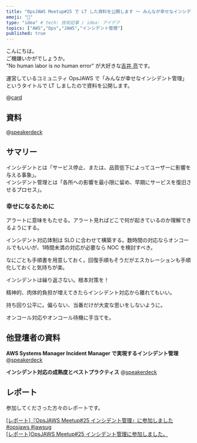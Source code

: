 ```yaml
---
title: "OpsJAWS Meetup#25 で LT した資料を公開します 〜 みんなが幸せなインシデント管理"
emoji: "📖"
type: "idea" # tech: 技術記事 / idea: アイデア
topics: ["AWS","Ops","JAWS","インシデント管理"]
published: true
---
```


こんにちは。  
ご機嫌いかがでしょうか。  
"No human labor is no human error" が大好きな[吉井 亮](https://twitter.com/YoshiiRyo1)です。  

運営しているコミュニティ OpsJAWS で「みんなが幸せなインシデント管理」というタイトルで LT しましたので資料を公開します。  

@[card](https://opsjaws.doorkeeper.jp/events/160864)  

## 資料

@[speakerdeck](f0e5af2decc64bafbd2dbd440259354b)

## サマリー

インシデントとは「サービス停止、または、品質低下によってユーザーに影響を与える事象」。  
インシデント管理とは「各所への影響を最小限に留め、早期にサービスを復旧させるプロセス」。  


### 幸せになるために

アラートに意味をもたせる。アラート見ればどこで何が起きているのか理解できるようにする。  

インシデント対応体制は SLO に合わせて構築する。数時間の対応ならオンコールでもいいが、1時間未満の対応が必要なら NOC を検討すべき。  

なにごとも手順書を用意しておく。回復手順もそうだがエスカレーションも手順化しておくと気持ちが楽。  

インシデントは繰り返さない。根本対策を！  

精神的、肉体的負担が増えてきたらインシデント対応から離れてもいい。  

持ち回り公平に。偏らない、当番だけが大変な思いをしないように。  

オンコール対応やオンコール待機に手当てを。  

## 他登壇者の資料

**AWS Systems Manager Incident Manager で実現するインシデント管理**
@[speakerdeck](50532c26378c46c084bb14970ac7b39d)


**インシデント対応の成熟度とベストプラクティス**
@[speakerdeck](9fb744ca2203464b98a76f40b150a97d)  



## レポート

参加してくださった方々のレポートです。  

[[レポート]『OpsJAWS Meetup#25 インシデント管理』に参加しました #opsjaws #jawsug](https://dev.classmethod.jp/articles/join-opsjaws-meetup-25/)  
[[レポート]OpsJAWS Meetup#25 インシデント管理に参加しました。](https://dev.classmethod.jp/articles/opsjaws-meetup-25-incident-management-report/)  

